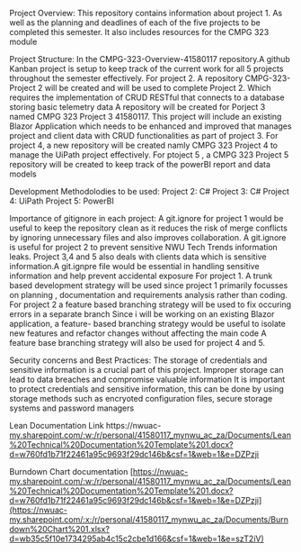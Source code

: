 Project Overview:
This repository contains information about project 1. As well as the planning and deadlines of each of the five projects to be completed this semester. It also includes resources for the CMPG 323 module

Project Structure:
In the CMPG-323-Overview-41580117 repository.A github Kanban project is setup to keep track of the current work for all 5 projects throughout the semester effectively.
For project 2. A repository CMPG-323- Project 2 will be created and will be used to complete Project 2.  Which requires the implementation of CRUD RESTful that connects to a database storing basic telemetry data
A repository will be created for Porject 3 named CMPG 323 Project 3 41580117. This project will include an existing Blazor Application which needs to be enhanced and improved that manages project and client data with CRUD functionalities as part of project 3.
For project 4, a new repository will be created namly CMPG 323 Project 4 to manage the UiPath project effectively.
For ptoject 5 , a CMPG 323 Project 5 repository will be created to keep track of the powerBI report and data models

Development Methodolodies to be used:
Project 2: C#
Project 3: C#
Project 4: UiPath
Project 5: PowerBI

Importance of gitignore in each project:
A git.ignore for project 1 would be useful to keep the repository clean as it reduces the risk of merge conflicts by ignoring unnecessary files and also improves collaboration.
A git.ignore is useful for project 2 to prevent sensitive NWU Tech Trends information leaks.
Project 3,4 and 5 also deals with clients data which is sensitive information.A git.ignpre file would be essential in handling sensitive information and help prevent accidental exposure
For project 1. A trunk based development strategy will be used since project 1 primarily focusses on planning , documentation and requirements analysis rather than coding.
For project 2 a feature based branching strategy will be used to fix occuring errors in a separate branch
Since i will be working on an existing Blazor application, a feature- based  branching strategy would  be useful to isolate new features and refactor changes without affecting the main code
A feature base branching strategy will also be used for project 4 and 5.

Security concerns and Best Practices:
The storage of credentials and sensitive information is a crucial part of this project. Improper storage can lead to data breaches and compromise valuable information
It is important to protect credentials and sensitive information, this can be done by using storage methods such as encryoted configuration files, secure storage systems and password managers

Lean Documentation Link
https://nwuac-[my.sharepoint.com/:w:/r/personal/41580117_mynwu_ac_za/Documents/Lean%20Technical%20Documentation%20Template%201.docx?d=w760fd1b71f22461a95c9693f29dc146b&csf=1&web=1&e=DZPzji](https://nwuac-my.sharepoint.com/:w:/r/personal/41580117_mynwu_ac_za/Documents/Lean%20Technical%20Documentation%20Template%201.docx?d=w760fd1b71f22461a95c9693f29dc146b&csf=1&web=1&e=AVNuZn)

Burndown Chart documentation
[https://nwuac-my.sharepoint.com/:w:/r/personal/41580117_mynwu_ac_za/Documents/Lean%20Technical%20Documentation%20Template%201.docx?d=w760fd1b71f22461a95c9693f29dc146b&csf=1&web=1&e=DZPzji](https://nwuac-my.sharepoint.com/:x:/r/personal/41580117_mynwu_ac_za/Documents/Burndown%20Chart%201.xlsx?d=wb35c5f10e1734295ab4c15c2cbe1d166&csf=1&web=1&e=szT2iV)
